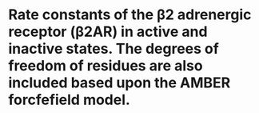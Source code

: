 # Rate constants of the β2 adrenergic receptor (β2AR) in active and inactive states. The degrees of freedom of residues are also included based upon the AMBER forcfefield model.
